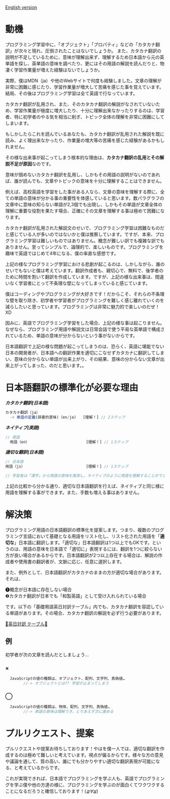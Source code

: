 <a href="https://github.com/azmok/TSPJ-Translation-Standard-for-Programming-in-Japan-/blob/master/README.md">English version</a>

# 動機

プログラミング学習中に、「オブジェクト」「プロパティ」などの「カタカナ翻訳」が次々と現れ、圧倒されたことはないでしょうか。 また、カタカナ翻訳の説明が不足しているために、意味が理解出来ず、理解するため日本語から元の英単語を探し、英単語の意味を調べたり、更にはその用語の解説を読んだりと、物凄く学習作業量が増えた経験はないでしょうか。

実際、僕はMDN（ja）や他のWebサイトで何度も経験しました。文章の理解が非常に困難に感じたり、学習作業量が増大して苦痛を感じた事を覚えています。結局、その後はプログラミング学習は全て英語で行なっています。


カタカナ翻訳が乱用され、また、そのカタカナ翻訳の解説がなされていないため、学習作業量が極度に増大したり、十分に理解出来なかったりするのは、学習者、特に初学者のやる気を相当に削ぎ、トピック全体の理解を非常に困難にしてしまいます。

もしかしたらこれを読んでいるあなたも、カタカナ翻訳が乱用された解説を既に読み、よく理出来なかったり、作業量の増大等の苦痛を感じた経験があるかもしれません。


その様な出来事が起こってしまう根本的な理由は、<b>カタカナ翻訳の乱用とその解説不足が原因</b>なのです。

意味が掴めないカタカナ翻訳を乱用し、しかもその用語の説明がないのであれば、誰が読んでも、文章やトピックの意味を十分に理解することはできません。

例えば、高校英語を学習をした事がある人なら、文章の意味を理解する際に、全ての単語の意味が分かる事の重要性を体感していると思います。数パラグラフの文章中に意味の知らない単語が2,3個でも出現し、しかもその単語が文章全体の理解に重要な役割を果たす場合、正確にその文章を理解する事は極めて困難になります。


カタカナ翻訳が乱用された解説文のせいで、プログラミング学習は困難なものだと感じている人が多いのではないかと僕は推察しています。ですが、本来、プログラミング学習は難しいものではありません。概念が難しい訳でも複雑な訳でもありません。至ってシンプルで、論理的で、楽しいものです。プログラミングを趣味で英語ではじめて4年になる、僕の率直な感想です。


上記の様なプログラミング学習における悲劇が起こるのは、しかしながら、誰のせいでもないと僕は考えています。翻訳作成者も、親切心で、無料で、後学者のために時間を割いて翻訳を作成しています。ですが、上記の様な出来事は、間違いなく学習者にとって不条理な壁になってしまっていると感じています。


僕はコーディングやプログラミングが大好きです！だからこそ、それらの不条理な壁を取り除き、初学者や学習者がプログラミングを難しく感じ離れていくのを減らしたいと思っています。プログラミングは非常に魅力的で楽しいのだぜ！XD


因みに、英語でプログラミング学習をした場合、上記の様な事は起こりません。なぜなら、プログラミング用語や解説文は日常会話で使う平易な英単語で構成されているため、単語の意味が分からないという事がないからです。

日本語翻訳で上記の様な問題が起こってしまうのは、恐らく、英語に堪能でない日本の開発者が、日本語への翻訳作業を適切にこなせずカタカナに翻訳してしまい、意味の分からない単語が出来上がり、その結果、意味の分からない文章が出来上がってしまった、のだと思います。。


# 日本語翻訳の標準化が必要な理由

***カタカナ翻訳(日本語)***
```js
カタカナ翻訳（ja）
  -> 単語の定義(辞書的意味)（en/ja)   [理解！] // 2ステップ
```

***ネイティブ(英語)***

```js
// 英語
  用語（en）                         [理解！] // 1ステップ
```

***適切な翻訳(日本語)***
```js
// 日本語
用語（js）                           [理解！] // 1ステップ

// 学習者は「漢字」から用語の意味を推測し、ネイティブのように用語を理解することができる
```


上記の比較から分かる通り、適切な日本語翻訳を行えば、ネイティブと同じ様に用語を理解する事ができます。また、手数も増える事はありません。


# 解決策
プログラミング用語の日本語翻訳の標準化を提案します。つまり、複数のプログラミング言語において基礎となる用語をリスト化し、リスト化された用語を「<b>適切な</b>」日本語に翻訳します。「適切な」日本語翻訳は1つ以上でもOKです。というのは、用語の意味を日本語で「適切に」表現するには、翻訳を1つに絞らない方が良い場合があるからです。日本語翻訳が2つ以上存在する場合は、解説の作成者や使用書の翻訳者が、文脈に応じ、任意に選択します。

また、例外として、日本語翻訳がカタカナのままの方が適切な場合があります。それは、

❶概念が日本語に存在しない場合  
❷カタカナ翻訳が日本でも「和製英語」として受け入れられている場合

です。以下の「基礎用語英日対訳テーブル」内でも、カタカナ翻訳を容認している単語があります。その場合、カタカナ翻訳の解説を必ず行う必要があります。


<a href='https://github.com/azmok/TSPJ-Translation-Standard-for-Programming-in-Japan-/blob/master/terms_en_ja.md' target ='_blank'>🚀英日対訳 テーブル🚀</a>


## 例
  初学者が次の文章を読んだとしましょう...

### ×
```js
  JavaScriptの値の種類は、オブジェクト、配列、文字列、真偽値…
        //-> オブジェクトとは?? 学習が止まってしまう
```

### ◯
```js
  JavaScriptの値の種類は、物体、配列、文字列、真偽値…
        //-> 単語の意味は理解でき、とりあえず次に進める
```



# プルリクエスト、提案
プルリクエストや提案お待ちしております！やはを僕一人では、適切な翻訳を作成するのは極めて難しいと考えています。視点が偏るからです。様々な方の意見や議論を通して、質の高い、誰にでも分かりやすい適切な翻訳表現が可能になる、と考えているからです。

これが実現できれば、日本語でプログラミングを学ぶ人も、英語でプログラミングを学ぶ僕や他の方達の様に、プログラミングを学ぶのが面白くてワクワクすることになるだろうと確信しております！(*≧∀≦*)
